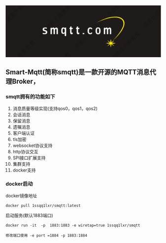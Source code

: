 ![image](icon/smqtt.jpg)

## Smart-Mqtt(简称smqtt)是一款开源的MQTT消息代理Broker，

### smqtt拥有的功能如下

1.  消息质量等级实现(支持qos0，qos1，qos2)
2.  会话消息
3.  保留消息
4.  遗嘱消息
5.  客户端认证
6.  tls加密
7.  websocket协议支持
8.  http协议交互
9.  SPI接口扩展支持
10.  集群支持
11. docker支持


### docker启动

docker镜像地址
``` 
docker pull 1ssqq1lxr/smqtt:latest
```

启动服务(默认1883端口)

``` 
docker run -it  -p  1883:1883 -e wiretap=true 1ssqq1lxr/smqtt

修改端口使用 -e port =1884 -p 1883:1884

```
